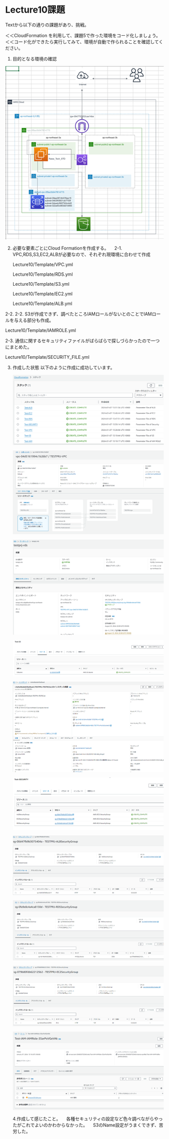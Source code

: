 # Lecture10課題

Textから以下の通りの課題があり、挑戦。

＜＜CloudFormation を利用して、課題5で作った環境をコード化しましょう。
＜＜コード化ができたら実行してみて、環境が自動で作られることを確認してください。

1. 目的となる環境の確認

![ENV](./PICTURE/構成図.PNG)

2. 必要な要素ごとにCloud Formationを作成する。
　2-1. VPC,RDS,S3,EC2,ALBが必要なので、それぞれ現環境に合わせて作成
   
   Lecture10/Template/VPC.yml
   
   Lecture10/Template/RDS.yml
   
   Lecture10/Template/S3.yml
   
   Lecture10/Template/EC2.yml

   Lecture10/Template/ALB.yml
   
  2-2.  2-2. S3が作成できず、調べたところIAMロールがないとのことでIAMロールを与える部分も作成。
  
   Lecture10/Template/IAMROLE.yml

 2-3. 通信に関するセキュリティファイルがばらばらで探しづらかったので一つにまとめた。
 
   Lecture10/Template/SECURITY_FILE.yml

3. 作成した状態
以下のように作成に成功しています。

   ![ENV](./PICTURE/STACK.PNG)

   ![ENV](./PICTURE/VPC.PNG)

   ![ENV](./PICTURE/RDS.PNG)

   ![ENV](./PICTURE/S3_bucket.PNG)

   ![ENV](./PICTURE/EC2.PNG)

   ![ENV](./PICTURE/SECURITYGROUP.PNG)

   ![ENV](./PICTURE/SecurityGroup-ALB.PNG)

   ![ENV](./PICTURE/SecurityGroup-RDS.PNG)

   ![ENV](./PICTURE/SecurityGroup-EC2.PNG)

   ![ENV](./PICTURE/IAM_ROLE.PNG)

   4.作成して感じたこと。
   　各種セキュリティの設定など色々調べながらやったがこれでよいのかわからなかった。
   　S3のName設定がうまくできず、苦労した。
